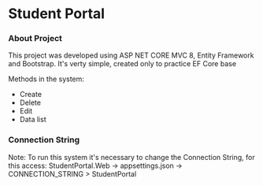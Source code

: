 # Student Portal

### About Project
This project was developed using ASP NET CORE MVC 8, Entity Framework and Bootstrap. It's verty simple, created only to practice EF Core base

Methods in the system:

- Create
- Delete
- Edit
- Data list

### Connection String
Note: To run this system it's necessary to change the Connection String, for this access: StudentPortal.Web -> appsettings.json -> CONNECTION_STRING > StudentPortal
